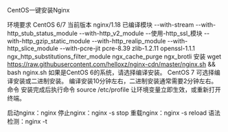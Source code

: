 CentOS一键安装Nginx

环境要求
CentOS 6/7
当前版本
nginx/1.18
已编译模块
--with-stream
--with-http_stub_status_module
--with-http_v2_module
--使用-http_ssl_模块
--with-http_gzip_static_module
--with-http_realip_module
--with-http_slice_module
--with-pcre-jit
pcre-8.39
zlib-1.2.11
openssl-1.1.1
ngx_http_substitutions_filter_module
ngx_cache_purge
ngx_brotli
安装
wget https://raw.githubusercontent.com/helloxz/nginx-cdn/master/nginx.sh && bash nginx.sh
如果是CentOS 6的系统，请选择编译安装。
CentOS 7 可选择编译安装或二进制安装。
编译安装10分钟左右，二进制安装通常需要2分钟左右。
命令
安装完成后执行命令 source /etc/profile 让环境变量立即生效，或重新打开终端。

启动nginx：nginx
停止nginx：nginx -s stop
重载nginx：nginx -s reload
语法检测：nginx -t
